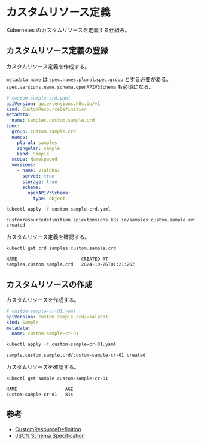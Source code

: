 # カスタムリソース定義

Kubernetes のカスタムリソースを定義する仕組み。

## カスタムリソース定義の登録

カスタムリソース定義を作成する。

`metadata.name` は `spec.names.plural`.`spec.group` とする必要がある。
`spec.versions.name.schema.openAPIV3Schema` も必須になる。

```yaml
# custom-sample-crd.yaml
apiVersion: apiextensions.k8s.io/v1
kind: CustomResourceDefinition
metadata:
  name: samples.custom.sample.crd
spec:
  group: custom.sample.crd
  names:
    plural: samples
    singular: sample
    kind: Sample
  scope: Namespaced
  versions:
    - name: v1alpha1
      served: true
      storage: true
      schema:
        openAPIV3Schema:
          type: object
```

```sh
kubectl apply -f custom-sample-crd.yaml
```

```
customresourcedefinition.apiextensions.k8s.io/samples.custom.sample.crd created
```

カスタムリソース定義を確認する。

```sh
kubectl get crd samples.custom.sample.crd
```

```
NAME                        CREATED AT
samples.custom.sample.crd   2024-10-26T01:21:26Z
```

## カスタムリソースの作成

カスタムリソースを作成する。

```yaml
# custom-sample-cr-01.yaml
apiVersion: custom.sample.crd/v1alpha1
kind: Sample
metadata:
  name: custom-sample-cr-01
```

```sh
kubectl apply -f custom-sample-cr-01.yaml
```

```
sample.custom.sample.crd/custom-sample-cr-01 created
```

カスタムリソースを確認する。

```sh
kubectl get sample custom-sample-cr-01
```

```
NAME                  AGE
custom-sample-cr-01   81s
```

## 参考
- [CustomResourceDefinition](https://kubernetes.io/docs/reference/kubernetes-api/extend-resources/custom-resource-definition-v1/)
- [JSON Schema Specification](https://json-schema.org/specification)
